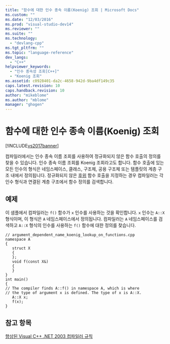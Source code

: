 ```yaml
---
title: "함수에 대한 인수 종속 이름(Koenig) 조회 | Microsoft Docs"
ms.custom: ""
ms.date: "12/03/2016"
ms.prod: "visual-studio-dev14"
ms.reviewer: ""
ms.suite: ""
ms.technology: 
  - "devlang-cpp"
ms.tgt_pltfrm: ""
ms.topic: "language-reference"
dev_langs: 
  - "C++"
helpviewer_keywords: 
  - "인수 종속성 조회[C++]"
  - "Koenig 조회"
ms.assetid: c0928401-da2c-4658-942d-9ba4df149c35
caps.latest.revision: 10
caps.handback.revision: 10
author: "mikeblome"
ms.author: "mblome"
manager: "ghogen"
---
```

# 함수에 대한 인수 종속 이름(Koenig) 조회
[!INCLUDE[vs2017banner](../assembler/inline/includes/vs2017banner.md)]

컴파일러에서는 인수 종속 이름 조회를 사용하여 정규화되지 않은 함수 호출의 정의를 찾을 수 있습니다.  인수 종속 이름 조회를 Koenig 조회라고도 합니다.  함수 호출에 있는 모든 인수의 형식은 네임스페이스, 클래스, 구조체, 공용 구조체 또는 템플릿의 계층 구조 내에서 정의됩니다.  정규화되지 않은 [후위](../cpp/postfix-expressions.md) 함수 호출을 지정하는 경우 컴파일러는 각 인수 형식과 연결된 계층 구조에서 함수 정의를 검색합니다.  
  
## 예제  
 이 샘플에서 컴파일러는 `f()` 함수가 `x` 인수를 사용하는 것을 확인합니다.  `x` 인수는 `A::X` 형식이며, 이 형식은 `A` 네임스페이스에서 정의됩니다.  컴파일러는 `A` 네임스페이스를 검색하고 `A::X` 형식의 인수를 사용하는 `f()` 함수에 대한 정의를 찾습니다.  
  
```  
// argument_dependent_name_koenig_lookup_on_functions.cpp  
namespace A  
{  
   struct X  
   {  
   };  
   void f(const X&)  
   {  
   }  
}  
int main()  
{  
// The compiler finds A::f() in namespace A, which is where   
// the type of argument x is defined. The type of x is A::X.  
   A::X x;  
   f(x);     
}  
```  
  
## 참고 항목  
 [향상된 Visual C\+\+ .NET 2003 컴파일러 규칙](../misc/visual-cpp-dotnet-2003-enhanced-compiler-conformance.md)